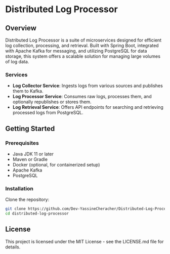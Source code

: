 # Distributed Log Processor

## Overview
Distributed Log Processor is a suite of microservices designed for efficient log collection, processing, and retrieval. Built with Spring Boot, integrated with Apache Kafka for messaging, and utilizing PostgreSQL for data storage, this system offers a scalable solution for managing large volumes of log data.

### Services
- **Log Collector Service**: Ingests logs from various sources and publishes them to Kafka.
- **Log Processor Service**: Consumes raw logs, processes them, and optionally republishes or stores them.
- **Log Retrieval Service**: Offers API endpoints for searching and retrieving processed logs from PostgreSQL.

## Getting Started

### Prerequisites
- Java JDK 11 or later
- Maven or Gradle
- Docker (optional, for containerized setup)
- Apache Kafka
- PostgreSQL

### Installation
Clone the repository:
```bash
git clone https://github.com/Dev-YassineCheracher/Distributed-Log-Processor.git
cd distributed-log-processor
```
## License
This project is licensed under the MIT License - see the LICENSE.md file for details.

